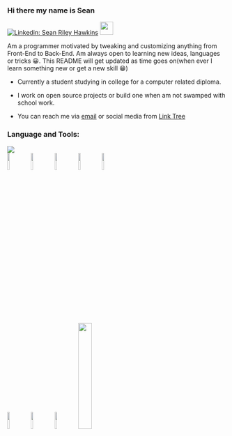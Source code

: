 ### Hi there my name is Sean

[![Linkedin: Sean Riley Hawkins](https://img.shields.io/badge/-SeanRileyHawkins-blue?style=flat-square&logo=Linkedin&logoColor=white&link=https://www.linkedin.com/in/sean-riley-hawkins-253ab81a2/)](https://www.linkedin.com/in/sean-riley-hawkins-253ab81a2/) <img src="https://raw.githubusercontent.com/MartinHeinz/MartinHeinz/master/wave.gif" width="30px">

Am a programmer motivated by tweaking and customizing anything from Front-End to Back-End. 
Am always open to learning new ideas, languages or tricks 😀. This README will get updated as time goes on(when ever I learn something new or get a new skill 😁)

* Currently a student studying in college for a computer related diploma.
* I work on open source projects or build one when am not swamped with school work.

* You can reach me via [email](mailto:rileyhawk249@gmail.com) or social media from [Link Tree](https://linktr.ee/seanrileyhawkins)


### Language and Tools:
<p>

<img src="https://github-readme-stats.vercel.app/api/top-langs/?username=rileyhawk1417&theme=radical&show_icons=true&layout=compact" />
<br />
  <!-- Your languages and tools. Be careful with the alignment. 
  You can use this sites to get logos: https://www.vectorlogo.zone or https://simpleicons.org/
Will uncomment some skills when Am confident to learn them
  -->
   <img width="10%" src="https://www.vectorlogo.zone/logos/java/java-ar21.svg">
   <img width="10%" src="https://www.vectorlogo.zone/logos/git-scm/git-scm-ar21.svg">

   <img width="10%" src="https://www.vectorlogo.zone/logos/javascript/javascript-ar21.svg">
   <!-- <br /> -->




   <!-- <br /> -->
   <img width="10%" src="https://www.vectorlogo.zone/logos/w3_html5/w3_html5-ar21.svg">



   <!-- <br /> -->
   <img width="10%" src="https://www.vectorlogo.zone/logos/nodejs/nodejs-ar21.svg">



   <br />
   <img width="10%" src="https://www.vectorlogo.zone/logos/netlifyapp_watercss/netlifyapp_watercss-ar21.svg">
   <!-- <br> -->
   <img width="10%" src="https://www.vectorlogo.zone/logos/sass-lang/sass-lang-ar21.svg" >
    <!-- <br> -->
    <img width="10%" src="https://www.vectorlogo.zone/logos/gnu_bash/gnu_bash-official.svg" >
    <img width="25%" src="https://www.vectorlogo.zone/logos/postgresql/postgresql-horizontal.svg" >
</p> 
